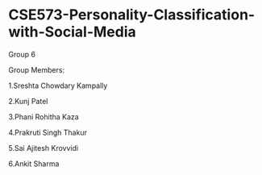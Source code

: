 # CSE573-Personality-Classification-with-Social-Media
Group 6

Group Members:

1.Sreshta Chowdary Kampally

2.Kunj Patel

3.Phani Rohitha Kaza

4.Prakruti Singh Thakur

5.Sai Ajitesh Krovvidi

6.Ankit Sharma

